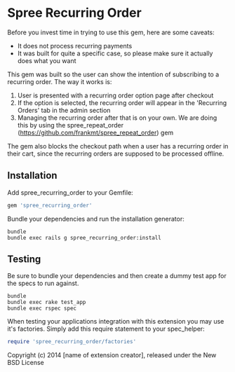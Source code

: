 Spree Recurring Order
=====================


Before you invest time in trying to use this gem, here are some caveats:

- It does not process recurring payments
- It was built for quite a specific case, so please make sure it actually does what you want

This gem was built so the user can show the intention of subscribing to a recurring order. The way it works is:

1. User is presented with a recurring order option page after checkout
2. If the option is selected, the recurring order will appear in the 'Recurring Orders' tab in the admin section
3. Managing the recurring order after that is on your own. We are doing this by using the spree_repeat_order (https://github.com/frankmt/spree_repeat_order) gem

The gem also blocks the checkout path when a user has a recurring order in their cart, since the recurring orders are supposed to be processed offline.


Installation
------------

Add spree_recurring_order to your Gemfile:

```ruby
gem 'spree_recurring_order'
```

Bundle your dependencies and run the installation generator:

```shell
bundle
bundle exec rails g spree_recurring_order:install
```

Testing
-------

Be sure to bundle your dependencies and then create a dummy test app for the specs to run against.

```shell
bundle
bundle exec rake test_app
bundle exec rspec spec
```

When testing your applications integration with this extension you may use it's factories.
Simply add this require statement to your spec_helper:

```ruby
require 'spree_recurring_order/factories'
```

Copyright (c) 2014 [name of extension creator], released under the New BSD License
